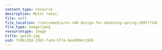 ```yaml
---
content_type: resource
description: Metal rakes.
file: null
file_location: /coursemedia/ec-s06-design-for-demining-spring-2007/f18b135823b2fa345f7abea099dc192b_ppe18.jpg
file_type: image/jpeg
resourcetype: Image
title: ppe18.jpg
uid: f18b1358-23b2-fa34-5f7a-bea099dc192b
---
```

